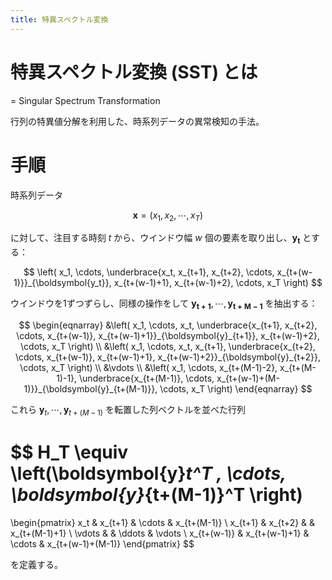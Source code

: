 ```yaml
---
title: 特異スペクトル変換
---
```


# 特異スペクトル変換 (SST) とは
= Singular Spectrum Transformation

行列の特異値分解を利用した、時系列データの異常検知の手法。

# 手順

時系列データ

$$
\boldsymbol{x} = \left( x_1, x_2, \cdots, x_T \right)
$$

に対して、注目する時刻 $t$ から、ウインドウ幅 $w$ 個の要素を取り出し、$\boldsymbol{y_t}$ とする：

$$
\left( x_1, \cdots, \underbrace{x_t, x_{t+1}, x_{t+2}, \cdots, x_{t+(w-1)}}_{\boldsymbol{y_t}}, x_{t+(w-1)+1}, x_{t+(w-1)+2}, \cdots, x_T \right)
$$

ウインドウを1ずつずらし、同様の操作をして $\boldsymbol{y_{t+1}}, \cdots, \boldsymbol{y_{t+M-1}}$ を抽出する：

$$
\begin{eqnarray}
  &\left( x_1, \cdots, x_t, \underbrace{x_{t+1}, x_{t+2}, \cdots, x_{t+(w-1)}, x_{t+(w-1)+1}}_{\boldsymbol{y}_{t+1}}, x_{t+(w-1)+2}, \cdots, x_T \right)
\\
&\left( x_1, \cdots, x_t, x_{t+1}, \underbrace{x_{t+2}, \cdots, x_{t+(w-1)}, x_{t+(w-1)+1}, x_{t+(w-1)+2}}_{\boldsymbol{y}_{t+2}}, \cdots, x_T \right)
\\
&\vdots
\\
  &\left( x_1, \cdots, x_{t+(M-1)-2}, x_{t+(M-1)-1}, \underbrace{x_{t+(M-1)}, \cdots, x_{t+(w-1)+(M-1)}}_{\boldsymbol{y}_{t+(M-1)}}, \cdots, x_T \right)
\end{eqnarray}
$$

これら $\boldsymbol{y}_t , \cdots, \boldsymbol{y}_{t+(M-1)}$ を転置した列ベクトルを並べた行列

$$
H_T
\equiv
\left(\boldsymbol{y}_t^T , \cdots, \boldsymbol{y}_{t+(M-1)}^T \right)
=
\begin{pmatrix}
x_t         & x_{t+1}       & \cdots & x_{t+(M-1)}    \\
x_{t+1}     & x_{t+2}       &        & x_{t+(M-1)+1} \\
\vdots      &               & \ddots & \vdots \\
x_{t+(w-1)} & x_{t+(w-1)+1} & \cdots & x_{t+(w-1)+(M-1)}
\end{pmatrix}
$$

を定義する。
